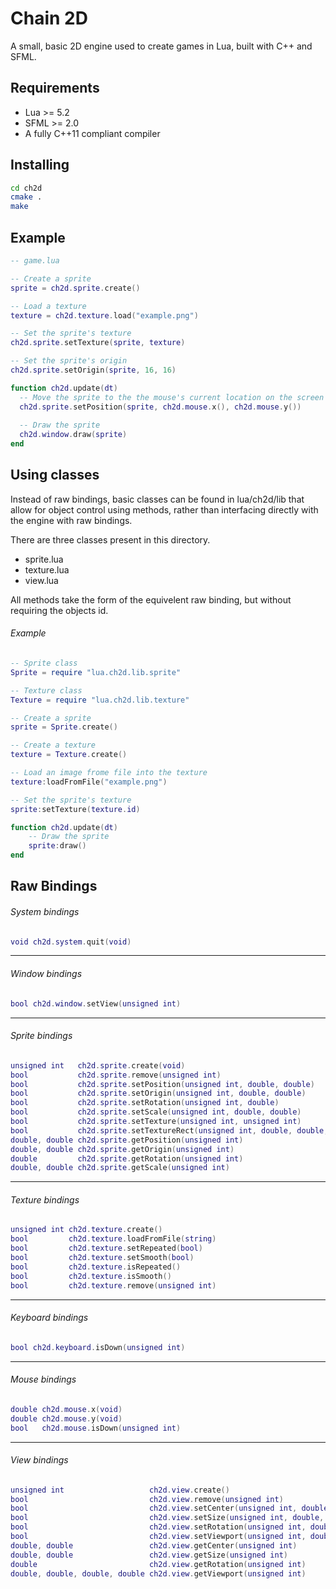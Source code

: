# Chain 2D
A small, basic 2D engine used to create games in Lua, built with C++ and SFML.

## Requirements

*  Lua >= 5.2
*  SFML >= 2.0
*  A fully C++11 compliant compiler

## Installing

``` bash
cd ch2d
cmake .
make
```

## Example

``` Lua
-- game.lua

-- Create a sprite
sprite = ch2d.sprite.create()

-- Load a texture
texture = ch2d.texture.load("example.png")

-- Set the sprite's texture
ch2d.sprite.setTexture(sprite, texture)

-- Set the sprite's origin
ch2d.sprite.setOrigin(sprite, 16, 16)

function ch2d.update(dt)
  -- Move the sprite to the the mouse's current location on the screen
  ch2d.sprite.setPosition(sprite, ch2d.mouse.x(), ch2d.mouse.y())
  
  -- Draw the sprite
  ch2d.window.draw(sprite)
end
```

## Using classes

Instead of raw bindings, basic classes can be found in lua/ch2d/lib that allow for object control using methods, rather than interfacing directly with the engine with raw bindings.

There are three classes present in this directory.

* sprite.lua
* texture.lua
* view.lua

All methods take the form of the equivelent raw binding, but without requiring the objects id.

###### Example
``` Lua
-- Sprite class
Sprite = require "lua.ch2d.lib.sprite"

-- Texture class
Texture = require "lua.ch2d.lib.texture"

-- Create a sprite
sprite = Sprite.create()

-- Create a texture
texture = Texture.create()

-- Load an image frome file into the texture
texture:loadFromFile("example.png")

-- Set the sprite's texture
sprite:setTexture(texture.id)

function ch2d.update(dt)
    -- Draw the sprite
    sprite:draw()
end
```
## Raw Bindings

###### System bindings

``` Lua
void ch2d.system.quit(void)
```

----

###### Window bindings

``` Lua
bool ch2d.window.setView(unsigned int)
```

----

###### Sprite bindings

``` Lua
unsigned int   ch2d.sprite.create(void)
bool           ch2d.sprite.remove(unsigned int)
bool           ch2d.sprite.setPosition(unsigned int, double, double)
bool           ch2d.sprite.setOrigin(unsigned int, double, double)
bool           ch2d.sprite.setRotation(unsigned int, double)
bool           ch2d.sprite.setScale(unsigned int, double, double)
bool           ch2d.sprite.setTexture(unsigned int, unsigned int)
bool           ch2d.sprite.setTextureRect(unsigned int, double, double, double, double)
double, double ch2d.sprite.getPosition(unsigned int)
double, double ch2d.sprite.getOrigin(unsigned int)
double         ch2d.sprite.getRotation(unsigned int)
double, double ch2d.sprite.getScale(unsigned int)
```

----

###### Texture bindings

``` Lua
unsigned int ch2d.texture.create()
bool         ch2d.texture.loadFromFile(string)
bool         ch2d.texture.setRepeated(bool)
bool         ch2d.texture.setSmooth(bool)
bool         ch2d.texture.isRepeated()
bool         ch2d.texture.isSmooth()
bool         ch2d.texture.remove(unsigned int)
```

----

###### Keyboard bindings

``` Lua
bool ch2d.keyboard.isDown(unsigned int)
```

----

###### Mouse bindings

``` Lua
double ch2d.mouse.x(void)
double ch2d.mouse.y(void)
bool   ch2d.mouse.isDown(unsigned int)
```

----

###### View bindings

``` Lua
unsigned int                   ch2d.view.create()
bool                           ch2d.view.remove(unsigned int)
bool                           ch2d.view.setCenter(unsigned int, double, double)
bool                           ch2d.view.setSize(unsigned int, double, double)
bool                           ch2d.view.setRotation(unsigned int, double)
bool                           ch2d.view.setViewport(unsigned int, double, double, double, double)
double, double                 ch2d.view.getCenter(unsigned int)
double, double                 ch2d.view.getSize(unsigned int)
double                         ch2d.view.getRotation(unsigned int)
double, double, double, double ch2d.view.getViewport(unsigned int)
```
